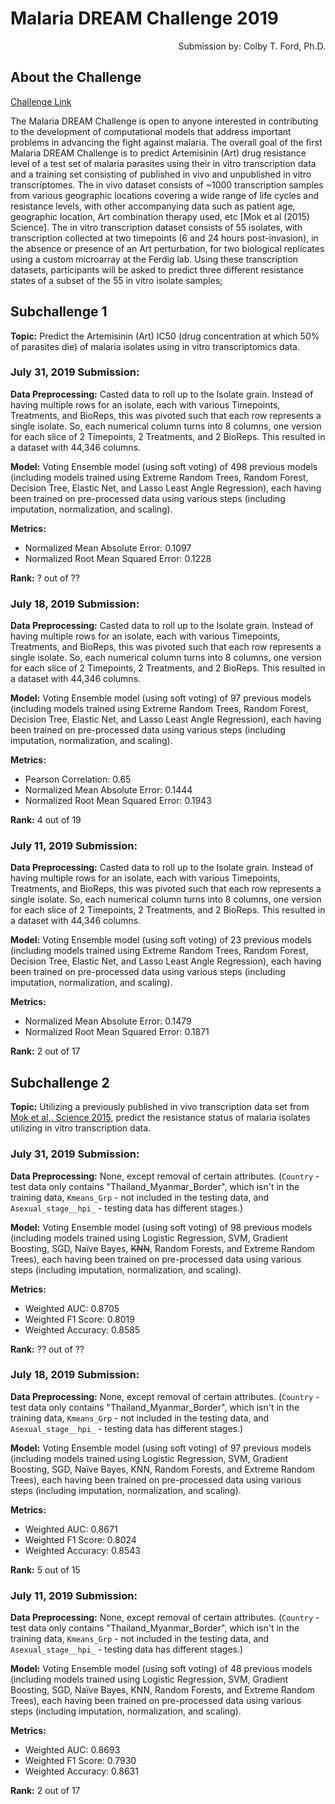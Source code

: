 # Malaria DREAM Challenge 2019

<p align = "right">Submission by: Colby T. Ford, Ph.D.</p>

## About the Challenge

[Challenge Link](https://www.synapse.org/#!Synapse:syn16924919/wiki/)

The Malaria DREAM Challenge is open to anyone interested in contributing to the development of computational models that address important problems in advancing the fight against malaria. The overall goal of the first Malaria DREAM Challenge is to predict Artemisinin (Art) drug resistance level of a test set of malaria parasites using their in vitro transcription data and a training set consisting of published in vivo and unpublished in vitro transcriptomes. The in vivo dataset consists of ~1000 transcription samples from various geographic locations covering a wide range of life cycles and resistance levels, with other accompanying data such as patient age, geographic location, Art combination therapy used, etc [Mok et al (2015) Science]. The in vitro transcription dataset consists of 55 isolates, with transcription collected at two timepoints (6 and 24 hours post-invasion), in the absence or presence of an Art perturbation, for two biological replicates using a custom microarray at the Ferdig lab. Using these transcription datasets, participants will be asked to predict three different resistance states of a subset of the 55 in vitro isolate samples; 

## Subchallenge 1

__Topic:__ Predict the Artemisinin (Art) IC50 (drug concentration at which 50% of parasites die) of malaria isolates using in vitro transcriptomics data.

### July 31, 2019 Submission:

**Data Preprocessing:** Casted data to roll up to the Isolate grain. Instead of having multiple rows for an isolate, each with various Timepoints, Treatments, and BioReps, this was pivoted such that each row represents a single isolate. So, each numerical column turns into 8 columns, one version for each slice of 2 Timepoints, 2 Treatments, and 2 BioReps. This resulted in a dataset with 44,346 columns.

**Model:** Voting Ensemble model (using soft voting) of 498 previous models (including models trained using Extreme Random Trees, Random Forest, Decision Tree, Elastic Net, and Lasso Least Angle Regression), each having been trained on pre-processed data using various steps (including imputation, normalization, and scaling).

**Metrics:**

- Normalized Mean Absolute Error: 0.1097
- Normalized Root Mean Squared Error: 0.1228

**Rank:** ? out of ??

### July 18, 2019 Submission:

**Data Preprocessing:** Casted data to roll up to the Isolate grain. Instead of having multiple rows for an isolate, each with various Timepoints, Treatments, and BioReps, this was pivoted such that each row represents a single isolate. So, each numerical column turns into 8 columns, one version for each slice of 2 Timepoints, 2 Treatments, and 2 BioReps. This resulted in a dataset with 44,346 columns.

**Model:** Voting Ensemble model (using soft voting) of 97 previous models (including models trained using Extreme Random Trees, Random Forest, Decision Tree, Elastic Net, and Lasso Least Angle Regression), each having been trained on pre-processed data using various steps (including imputation, normalization, and scaling).

**Metrics:**

- Pearson Correlation: 0.65
- Normalized Mean Absolute Error: 0.1444
- Normalized Root Mean Squared Error: 0.1943

**Rank:** 4 out of 19

### July 11, 2019 Submission:

**Data Preprocessing:** Casted data to roll up to the Isolate grain. Instead of having multiple rows for an isolate, each with various Timepoints, Treatments, and BioReps, this was pivoted such that each row represents a single isolate. So, each numerical column turns into 8 columns, one version for each slice of 2 Timepoints, 2 Treatments, and 2 BioReps. This resulted in a dataset with 44,346 columns.

**Model:** Voting Ensemble model (using soft voting) of 23 previous models (including models trained using Extreme Random Trees, Random Forest, Decision Tree, Elastic Net, and Lasso Least Angle Regression), each having been trained on pre-processed data using various steps (including imputation, normalization, and scaling).

**Metrics:**

- Normalized Mean Absolute Error: 0.1479
- Normalized Root Mean Squared Error: 0.1871

**Rank:** 2 out of 17

## Subchallenge 2

__Topic:__ Utilizing a previously published in vivo transcription data set from [Mok et al,. Science 2015](https://www.ncbi.nlm.nih.gov/pubmed/25502316), predict the resistance status of malaria isolates utilizing in vitro transcription data.

### July 31, 2019 Submission:

**Data Preprocessing:** None, except removal of certain attributes. (`Country` - test data only contains "Thailand_Myanmar_Border", which isn't in the training data, `Kmeans_Grp` - not included in the testing data, and `Asexual_stage__hpi_` - testing data has different stages.)

**Model:** Voting Ensemble model (using soft voting) of 98 previous models (including models trained using Logistic Regression, SVM, Gradient Boosting, SGD, Naïve Bayes, ~~KNN~~, Random Forests, and Extreme Random Trees), each having been trained on pre-processed data using various steps (including imputation, normalization, and scaling).

**Metrics:**

- Weighted AUC: 0.8705
- Weighted F1 Score: 0.8019
- Weighted Accuracy: 0.8585

**Rank:** ?? out of ??

### July 18, 2019 Submission:

**Data Preprocessing:** None, except removal of certain attributes. (`Country` - test data only contains "Thailand_Myanmar_Border", which isn't in the training data, `Kmeans_Grp` - not included in the testing data, and `Asexual_stage__hpi_` - testing data has different stages.)

**Model:** Voting Ensemble model (using soft voting) of 97 previous models (including models trained using Logistic Regression, SVM, Gradient Boosting, SGD, Naïve Bayes, KNN, Random Forests, and Extreme Random Trees), each having been trained on pre-processed data using various steps (including imputation, normalization, and scaling).

**Metrics:**

- Weighted AUC: 0.8671
- Weighted F1 Score: 0.8024
- Weighted Accuracy: 0.8543

**Rank:** 5 out of 15

### July 11, 2019 Submission:

**Data Preprocessing:** None, except removal of certain attributes. (`Country` - test data only contains "Thailand_Myanmar_Border", which isn't in the training data, `Kmeans_Grp` - not included in the testing data, and `Asexual_stage__hpi_` - testing data has different stages.)

**Model:** Voting Ensemble model (using soft voting) of 48 previous models (including models trained using Logistic Regression, SVM, Gradient Boosting, SGD, Naïve Bayes, KNN, Random Forests, and Extreme Random Trees), each having been trained on pre-processed data using various steps (including imputation, normalization, and scaling).

**Metrics:**

- Weighted AUC: 0.8693
- Weighted F1 Score: 0.7930
- Weighted Accuracy: 0.8631

**Rank:** 2 out of 17
